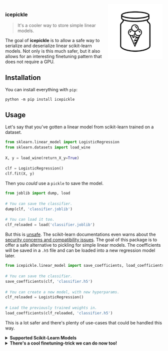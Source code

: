 <img src="icepickle.png" width=175 align="right">

### icepickle

> It's a cooler way to store simple linear models.

The goal of **icepickle** is to allow a safe way to serialize and deserialize linear
scikit-learn models. Not only is this much safer, but it also allows for an interesting
finetuning pattern that does not require a GPU.

## Installation

You can install everything with `pip`:

```
python -m pip install icepickle
```

## Usage

Let's say that you've gotten a linear model from scikit-learn trained on a dataset.

```python
from sklearn.linear_model import LogisticRegression
from sklearn.datasets import load_wine

X, y = load_wine(return_X_y=True)

clf = LogisticRegression()
clf.fit(X, y)
```

Then you *could* use a `pickle` to save the model.

```python
from joblib import dump, load

# You can save the classifier.
dump(clf, 'classifier.joblib')

# You can load it too.
clf_reloaded = load('classifier.joblib')
```

But this is [unsafe](https://www.youtube.com/watch?v=jwzeJU_62IQ&ab_channel=PwnFunction). The scikit-learn documentations even warns about the [security concerns and compatibility issues](https://scikit-learn.org/stable/modules/model_persistence.html#security-maintainability-limitations). The goal of this package is to offer a safe alternative to pickling for simple linear models. The coefficients will be saved in a `.h5` file and can be loaded into a new regression model later.

```python
from icepickle.linear_model import save_coefficients, load_coefficients

# You can save the classifier.
save_coefficients(clf, 'classifier.h5')

# You can create a new model, with new hyperparams.
clf_reloaded = LogisticRegression()

# Load the previously trained weights in.
load_coefficients(clf_reloaded, 'classifier.h5')
```

This is a lot safer and there's plenty of use-cases that could be handled this way.

<details>
    <summary><b>Supported Scikit-Learn Models</b></summary>

We unit test against the following models in our `save_coefficients` and `load_coefficients` functions.

```python
from sklearn.linear_model import (
    SGDClassifier,
    SGDRegressor,
    LinearRegression,
    LogisticRegression,
    PassiveAggressiveClassifier,
    PassiveAggressiveRegressor,
)
```
</details>

<details>
    <summary><b>There's a cool finetuning-trick we can do now too!</b></summary>

## Finetuning

Assuming that you use a stateless featurizer in your pipeline, such as [HashingVectorizer](https://scikit-learn.org/stable/modules/generated/sklearn.feature_extraction.text.HashingVectorizer.html#sklearn.feature_extraction.text.HashingVectorizer) or language models from [whatlies](https://koaning.github.io/whatlies/api/language/universal_sentence/), you choose to pre-train your scikit-learn model beforehand and fine-tune it later using models that offer the `.partial_fit()`-api. If you're unfamiliar with this api, you might appreciate [this course on calmcode](https://calmcode.io/partial_fit/introduction.html).

This library also comes with utilities that makes it easier to finetune systems via the `.partial_fit()` API. In particular we offer partial pipeline components via the `icepickle.pipeline` submodule.


```python
import pandas as pd
from sklearn.linear_model import SGDClassifier
from sklearn.feature_extraction.text import HashingVectorizer

from icepickle.linear_model import save_coefficients, load_coefficients
from icepickle.pipeline import make_partial_pipeline

url = "https://raw.githubusercontent.com/koaning/icepickle/main/datasets/imdb_subset.csv"
df = pd.read_csv(url)
X, y = list(df['text']), df['label']

# Train a pre-trained model.
pretrained = SGDClassifier(loss="log")
pipe = make_partial_pipeline(HashingVectorizer(), pretrained)
pipe.fit(X, y)

# Save the coefficients, safely.
save_coefficients(pretrained, 'pretrained.h5')

# Create a new model using pre-trained weights.
finetuned = SGDClassifier(loss="log")
load_coefficients(finetuned, 'pretrained.h5')
new_pipe = make_partial_pipeline(HashingVectorizer(), finetuned)

# This new model can be used for fine-tuning.
for i in range(10):
    # Inside this for-loop you could consider doing data-augmentation.
    new_pipe.partial_fit(X, y)
```

<details>
    <summary><b>Supported Pipeline Parts</b></summary>

The following pipeline components are added.

```python
from icepickle.pipeline import (
    PartialPipeline,
    PartialFeatureUnion,
    make_partial_pipeline,
    make_partial_union,
)
```

These tools allow you to declare pipelines that support `.partial_fit`. Note that
components used in these pipelines all need to have `.partial_fit()` implemented.
</details>

</details>
